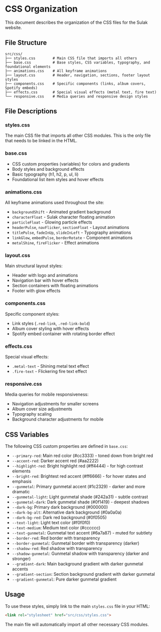 # CSS Organization

This document describes the organization of the CSS files for the Sulak website.

## File Structure

```
src/css/
├── styles.css        # Main CSS file that imports all others
├── base.css          # Base styles, CSS variables, typography, and foundational elements
├── animations.css    # All keyframe animations
├── layout.css        # Header, navigation, sections, footer layout styles
├── components.css    # Specific components (links, album covers, Spotify embeds)
├── effects.css       # Special visual effects (metal text, fire text)
└── responsive.css    # Media queries and responsive design styles
```

## File Descriptions

### styles.css
The main CSS file that imports all other CSS modules. This is the only file that needs to be linked in the HTML.

### base.css
- CSS custom properties (variables) for colors and gradients
- Body styles and background effects
- Basic typography (h1, h2, p, ul, li)
- Foundational list item styles and hover effects

### animations.css
All keyframe animations used throughout the site:
- `backgroundShift` - Animated gradient background
- `characterFloat` - Sulak character floating animation
- `particleFloat` - Glowing particle effects
- `headerPulse`, `navFlicker`, `sectionFloat` - Layout animations
- `titlePulse`, `fadeInUp`, `slideInLeft` - Typography animations
- `linkGlow`, `embedPulse`, `borderRotate` - Component animations
- `metalShine`, `fireFlicker` - Effect animations

### layout.css
Main structural layout styles:
- Header with logo and animations
- Navigation bar with hover effects
- Section containers with floating animations
- Footer with glow effects

### components.css
Specific component styles:
- Link styles (`.red-link`, `.red-link-bold`)
- Album cover styling with hover effects
- Spotify embed container with rotating border effect

### effects.css
Special visual effects:
- `.metal-text` - Shining metal text effect
- `.fire-text` - Flickering fire text effect

### responsive.css
Media queries for mobile responsiveness:
- Navigation adjustments for smaller screens
- Album cover size adjustments
- Typography scaling
- Background character adjustments for mobile

## CSS Variables

The following CSS custom properties are defined in `base.css`:
- `--primary-red`: Main red color (#cc3333) - toned down from bright red
- `--accent-red`: Darker accent red (#aa2222)
- `--highlight-red`: Bright highlight red (#ff4444) - for high contrast elements
- `--bright-red`: Brightest red accent (#ff6666) - for hover states and emphasis
- `--gunmetal`: Primary gunmetal accent (#1c2329) - darker and more dramatic
- `--gunmetal-light`: Light gunmetal shade (#242a31) - subtle contrast
- `--gunmetal-dark`: Dark gunmetal shade (#0f1419) - deepest shadows
- `--dark-bg`: Primary dark background (#000000)
- `--dark-bg-alt`: Alternative dark background (#0a0a0a)
- `--dark-bg-red`: Dark red background (#0f0505)
- `--text-light`: Light text color (#f0f0f0)
- `--text-medium`: Medium text color (#cccccc)
- `--text-gunmetal`: Gunmetal text accent (#6a7a87) - muted for subtlety
- `--border-red`: Red border with transparency
- `--border-gunmetal`: Gunmetal border with transparency (darker)
- `--shadow-red`: Red shadow with transparency
- `--shadow-gunmetal`: Gunmetal shadow with transparency (darker and stronger)
- `--gradient-dark`: Main background gradient with darker gunmetal accents
- `--gradient-section`: Section background gradient with darker gunmetal
- `--gradient-gunmetal`: Pure darker gunmetal gradient

## Usage

To use these styles, simply link to the main `styles.css` file in your HTML:

```html
<link rel="stylesheet" href="src/css/styles.css">
```

The main file will automatically import all other necessary CSS modules.
